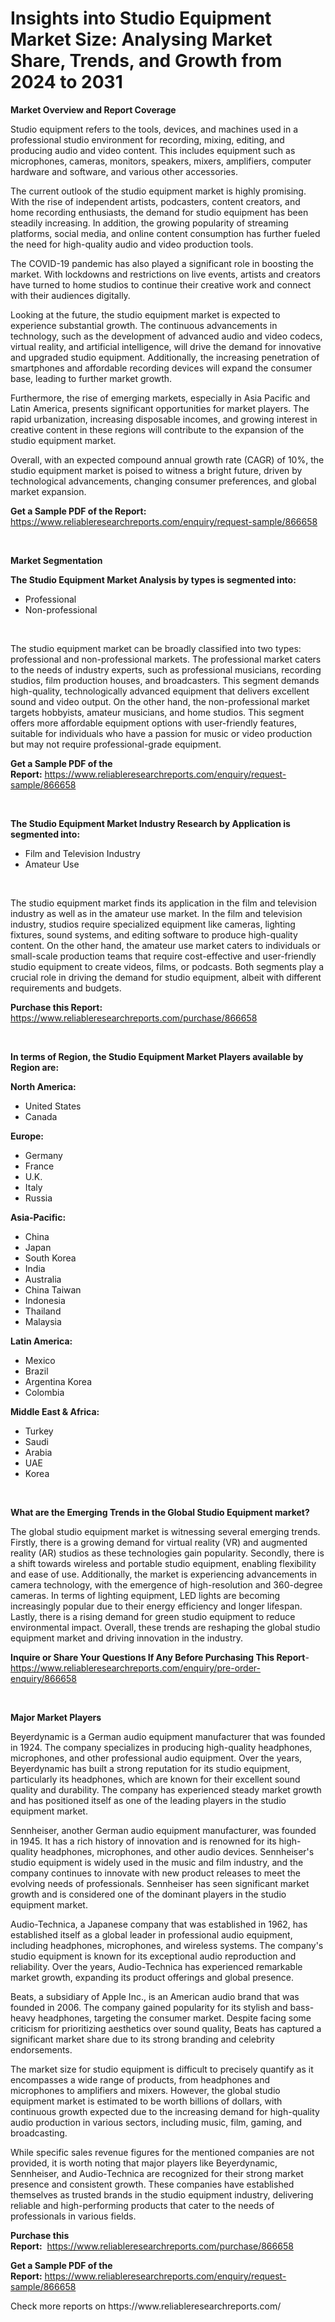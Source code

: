 <p><h1>Insights into Studio Equipment Market Size: Analysing Market Share, Trends, and Growth from 2024 to 2031</h1></p><p><strong>Market Overview and Report Coverage</strong></p>
<p><p>Studio equipment refers to the tools, devices, and machines used in a professional studio environment for recording, mixing, editing, and producing audio and video content. This includes equipment such as microphones, cameras, monitors, speakers, mixers, amplifiers, computer hardware and software, and various other accessories.</p><p>The current outlook of the studio equipment market is highly promising. With the rise of independent artists, podcasters, content creators, and home recording enthusiasts, the demand for studio equipment has been steadily increasing. In addition, the growing popularity of streaming platforms, social media, and online content consumption has further fueled the need for high-quality audio and video production tools.</p><p>The COVID-19 pandemic has also played a significant role in boosting the market. With lockdowns and restrictions on live events, artists and creators have turned to home studios to continue their creative work and connect with their audiences digitally.</p><p>Looking at the future, the studio equipment market is expected to experience substantial growth. The continuous advancements in technology, such as the development of advanced audio and video codecs, virtual reality, and artificial intelligence, will drive the demand for innovative and upgraded studio equipment. Additionally, the increasing penetration of smartphones and affordable recording devices will expand the consumer base, leading to further market growth.</p><p>Furthermore, the rise of emerging markets, especially in Asia Pacific and Latin America, presents significant opportunities for market players. The rapid urbanization, increasing disposable incomes, and growing interest in creative content in these regions will contribute to the expansion of the studio equipment market.</p><p>Overall, with an expected compound annual growth rate (CAGR) of 10%, the studio equipment market is poised to witness a bright future, driven by technological advancements, changing consumer preferences, and global market expansion.</p></p>
<p><strong>Get a Sample PDF of the Report:</strong> <a href="https://www.reliableresearchreports.com/enquiry/request-sample/866658">https://www.reliableresearchreports.com/enquiry/request-sample/866658</a></p>
<p>&nbsp;</p>
<p><strong>Market Segmentation</strong></p>
<p><strong>The Studio Equipment Market Analysis by types is segmented into:</strong></p>
<p><ul><li>Professional</li><li>Non-professional</li></ul></p>
<p>&nbsp;</p>
<p><p>The studio equipment market can be broadly classified into two types: professional and non-professional markets. The professional market caters to the needs of industry experts, such as professional musicians, recording studios, film production houses, and broadcasters. This segment demands high-quality, technologically advanced equipment that delivers excellent sound and video output. On the other hand, the non-professional market targets hobbyists, amateur musicians, and home studios. This segment offers more affordable equipment options with user-friendly features, suitable for individuals who have a passion for music or video production but may not require professional-grade equipment.</p></p>
<p><strong>Get a Sample PDF of the Report:</strong>&nbsp;<a href="https://www.reliableresearchreports.com/enquiry/request-sample/866658">https://www.reliableresearchreports.com/enquiry/request-sample/866658</a></p>
<p>&nbsp;</p>
<p><strong>The Studio Equipment Market Industry Research by Application is segmented into:</strong></p>
<p><ul><li>Film and Television Industry</li><li>Amateur Use</li></ul></p>
<p>&nbsp;</p>
<p><p>The studio equipment market finds its application in the film and television industry as well as in the amateur use market. In the film and television industry, studios require specialized equipment like cameras, lighting fixtures, sound systems, and editing software to produce high-quality content. On the other hand, the amateur use market caters to individuals or small-scale production teams that require cost-effective and user-friendly studio equipment to create videos, films, or podcasts. Both segments play a crucial role in driving the demand for studio equipment, albeit with different requirements and budgets.</p></p>
<p><strong>Purchase this Report:</strong>&nbsp; <a href="https://www.reliableresearchreports.com/purchase/866658">https://www.reliableresearchreports.com/purchase/866658</a></p>
<p>&nbsp;</p>
<p><strong>In terms of Region, the Studio Equipment Market Players available by Region are:</strong></p>
<p>
    <p> <strong> North America: </strong>
        <ul>
            <li>United States</li>
            <li>Canada</li>
        </ul>
        </p> 
    <p> <strong> Europe: </strong>
        <ul>
            <li>Germany</li>
            <li>France</li>
            <li>U.K.</li>
            <li>Italy</li>
            <li>Russia</li>
        </ul>
        </p> 
    <p> <strong> Asia-Pacific: </strong>
        <ul>
            <li>China</li>
            <li>Japan</li>
            <li>South Korea</li>
            <li>India</li>
            <li>Australia</li>
            <li>China Taiwan</li>
            <li>Indonesia</li>
            <li>Thailand</li>
            <li>Malaysia</li>
        </ul>
        </p> 
    <p> <strong> Latin America: </strong>
        <ul>
            <li>Mexico</li>
            <li>Brazil</li>
            <li>Argentina Korea</li>
            <li>Colombia</li>
        </ul>
        </p> 
    <p> <strong> Middle East & Africa: </strong>
        <ul>
            <li>Turkey</li>
            <li>Saudi</li>
            <li>Arabia</li>
            <li>UAE</li>
            <li>Korea</li>
        </ul>
    </p>
    </p>
<p>&nbsp;</p>
<p><strong>What are the Emerging Trends in the Global Studio Equipment market?</strong></p>
<p><p>The global studio equipment market is witnessing several emerging trends. Firstly, there is a growing demand for virtual reality (VR) and augmented reality (AR) studios as these technologies gain popularity. Secondly, there is a shift towards wireless and portable studio equipment, enabling flexibility and ease of use. Additionally, the market is experiencing advancements in camera technology, with the emergence of high-resolution and 360-degree cameras. In terms of lighting equipment, LED lights are becoming increasingly popular due to their energy efficiency and longer lifespan. Lastly, there is a rising demand for green studio equipment to reduce environmental impact. Overall, these trends are reshaping the global studio equipment market and driving innovation in the industry.</p></p>
<p><strong>Inquire or Share Your Questions If Any Before Purchasing This Report</strong>- <a href="https://www.reliableresearchreports.com/enquiry/pre-order-enquiry/866658">https://www.reliableresearchreports.com/enquiry/pre-order-enquiry/866658</a></p>
<p>&nbsp;</p>
<p><strong>Major Market Players</strong></p>
<p><p>Beyerdynamic is a German audio equipment manufacturer that was founded in 1924. The company specializes in producing high-quality headphones, microphones, and other professional audio equipment. Over the years, Beyerdynamic has built a strong reputation for its studio equipment, particularly its headphones, which are known for their excellent sound quality and durability. The company has experienced steady market growth and has positioned itself as one of the leading players in the studio equipment market.</p><p>Sennheiser, another German audio equipment manufacturer, was founded in 1945. It has a rich history of innovation and is renowned for its high-quality headphones, microphones, and other audio devices. Sennheiser's studio equipment is widely used in the music and film industry, and the company continues to innovate with new product releases to meet the evolving needs of professionals. Sennheiser has seen significant market growth and is considered one of the dominant players in the studio equipment market.</p><p>Audio-Technica, a Japanese company that was established in 1962, has established itself as a global leader in professional audio equipment, including headphones, microphones, and wireless systems. The company's studio equipment is known for its exceptional audio reproduction and reliability. Over the years, Audio-Technica has experienced remarkable market growth, expanding its product offerings and global presence.</p><p>Beats, a subsidiary of Apple Inc., is an American audio brand that was founded in 2006. The company gained popularity for its stylish and bass-heavy headphones, targeting the consumer market. Despite facing some criticism for prioritizing aesthetics over sound quality, Beats has captured a significant market share due to its strong branding and celebrity endorsements.</p><p>The market size for studio equipment is difficult to precisely quantify as it encompasses a wide range of products, from headphones and microphones to amplifiers and mixers. However, the global studio equipment market is estimated to be worth billions of dollars, with continuous growth expected due to the increasing demand for high-quality audio production in various sectors, including music, film, gaming, and broadcasting.</p><p>While specific sales revenue figures for the mentioned companies are not provided, it is worth noting that major players like Beyerdynamic, Sennheiser, and Audio-Technica are recognized for their strong market presence and consistent growth. These companies have established themselves as trusted brands in the studio equipment industry, delivering reliable and high-performing products that cater to the needs of professionals in various fields.</p></p>
<p><strong>Purchase this Report:</strong>&nbsp;&nbsp;<a href="https://www.reliableresearchreports.com/purchase/866658">https://www.reliableresearchreports.com/purchase/866658</a></p>
<p></p>
<p><strong>Get a Sample PDF of the Report:</strong>&nbsp;<a href="https://www.reliableresearchreports.com/enquiry/request-sample/866658">https://www.reliableresearchreports.com/enquiry/request-sample/866658</a></p>
<p>Check more reports on https://www.reliableresearchreports.com/</p>